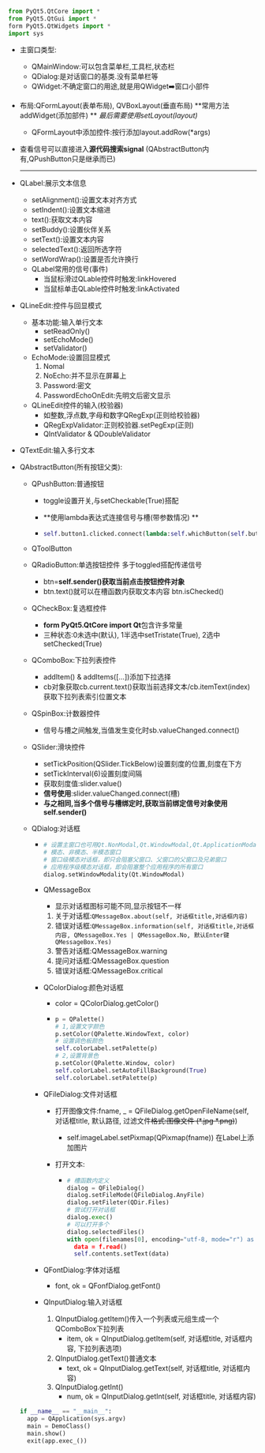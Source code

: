 ```python
from PyQt5.QtCore import *
from PyQt5.QtGui import *
form PyQt5.QtWidgets import *
import sys
```

* 主窗口类型:

  * QMainWindow:可以包含菜单栏,工具栏,状态栏
  * QDialog:是对话窗口的基类.没有菜单栏等
  * QWidget:不确定窗口的用途,就是用QWidget:arrow_right:窗口小部件

* 布局:QFormLayout(表单布局), QVBoxLayout(垂直布局) **常用方法addWidget(添加部件) ** *最后需要使用setLayout(layout)*

  * QFormLayout中添加控件:按行添加layout.addRow(*args)

* 查看信号可以直接进入**源代码搜索signal** (QAbstractButton内有,QPushButton只是继承而已)

  ----

* QLabel:展示文本信息

  * setAlignment():设置文本对齐方式
  * setIndent():设置文本缩进
  * text():获取文本内容
  * setBuddy():设置伙伴关系
  * setText():设置文本内容
  * selectedText():返回所选字符
  * setWordWrap():设置是否允许换行
  * QLabel常用的信号(事件)
    * 当鼠标滑过QLable控件时触发:linkHovered
    * 当鼠标单击QLable控件时触发:linkActivated

* QLineEdit:控件与回显模式
  * 基本功能:输入单行文本
    * setReadOnly()
    * setEchoMode()
    * setValidator()
  * EchoMode:设置回显模式
    1. Nomal
    2. NoEcho:并不显示在屏幕上
    3. Password:密文
    4. PasswordEchoOnEdit:先明文后密文显示
  * QLineEdit控件的输入(校验器)
    * 如整数,浮点数,字母和数字QRegExp(正则给校验器)
    * QRegExpValidator:正则校验器.setPegExp(正则)
    * QIntValidator & QDoubleValidator

* QTextEdit:输入多行文本

* QAbstractButton(所有按钮父类):

  * QPushButton:普通按钮

    * toggle设置开关,与setCheckable(True)搭配

    * **使用lambda表达式连接信号与槽(带参数情况) **

    * ```python
      self.button1.clicked.connect(lambda:self.whichButton(self.button1))
      ```

  * QToolButton

  * QRadioButton:单选按钮控件 多于toggled搭配传递信号

    * btn=**self.sender()获取当前点击按钮控件对象**
    * btn.text()就可以在槽函数内获取文本内容  btn.isChecked()

  * QCheckBox:复选框控件

    * **form PyQt5.QtCore import Qt**包含许多常量
    * 三种状态:0未选中(默认), 1半选中setTristate(True), 2选中setChecked(True)

  * QComboBox:下拉列表控件

    * addItem() & addItems([...])添加下拉选择
    * cb对象获取cb.current.text()获取当前选择文本/cb.itemText(index)获取下拉列表索引位置文本

  * QSpinBox:计数器控件

    *  信号与槽之间触发,当值发生变化时sb.valueChanged.connect()

  * QSlider:滑块控件

    * setTickPosition(QSlider.TickBelow)设置刻度的位置,刻度在下方
    * setTickInterval(6)设置刻度间隔
    * 获取刻度值:slider.value()
    * **信号使用**:slider.valueChanged.connect(槽)
    * **与之相同,当多个信号与槽绑定时,获取当前绑定信号对象使用self.sender()**

  * QDialog:对话框

    * ```python
      # 设置主窗口也可用Qt.NonModal,Qt.WindowModal,Qt.ApplicationModal
      # 模态、非模态、半模态窗口
      # 窗口级模态对话框，即只会阻塞父窗口、父窗口的父窗口及兄弟窗口
      # 应用程序级模态对话框，即会阻塞整个应用程序的所有窗口
      dialog.setWindowModality(Qt.WindowModal)
      ```

    * QMessageBox

      * 显示对话框图标可能不同,显示按钮不一样

      1. 关于对话框:`QMessageBox.about(self, 对话框title,对话框内容)`
      2. 错误对话框:`QMessageBox.information(self, 对话框title,对话框内容, QMessageBox.Yes | QMessageBox.No, 默认Enter键 QMessageBox.Yes)`
      3. 警告对话框:QMessageBox.warning
      4. 提问对话框:QMessageBox.question
      5. 错误对话框:QMessageBox.critical

    * QColorDialog:颜色对话框

      * color =  QColorDialog.getColor()

      * ```python
        p = QPalette()
        # 1,设置文字颜色
        p.setColor(QPalette.WindowText, color)
        # 设置调色板颜色
        self.colorLabel.setPalette(p)
        # 2,设置背景色
        p.setColor(QPalette.Window, color)
        self.colorLabel.setAutoFillBackground(True)
        self.colorLabel.setPalette(p)
        ```

    * QFileDialog:文件对话框

      * 打开图像文件:fname, _ = QFileDialog.getOpenFileName(self, 对话框title, 默认路径, 过滤文件~~格式:图像文件 (*.jpg *.png)~~)

        * self.imageLabel.setPixmap(QPixmap(fname))  在Label上添加图片

      * 打开文本:

        * ```python
          # 槽函数内定义
          dialog = QFileDialog()
          dialog.setFileMode(QFileDialog.AnyFile)
          dialog.setFileter(QDir.Files)
          # 尝试打开对话框
          dialog.exec()
          # 可以打开多个
          dialog.selectedFiles()
          with open(filenames[0], encoding="utf-8, mode="r") as f:
          	data = f.read()
          	self.contents.setText(data)
          ```

    * QFontDialog:字体对话框

      * font, ok = QFonfDialog.getFont()

    * QInputDialog:输入对话框

      1. QInputDialog.getItem()传入一个列表或元组生成一个QComboBox下拉列表
         * item, ok = QInputDialog.getItem(self, 对话框title, 对话框内容, 下拉列表选项)
      2. QInputDialog.getText()普通文本
         * text, ok = QInputDialog.getText(self, 对话框title, 对话框内容)
      3. QInputDialog.getInt()
         * num, ok = QInputDialog.getInt(self, 对话框title, 对话框内容)

  ```python
  if __name__ == "__main__":
  	app = QApplication(sys.argv)
  	main = DemoClass()
  	main.show()
  	exit(app.exec_())
  ```

  

